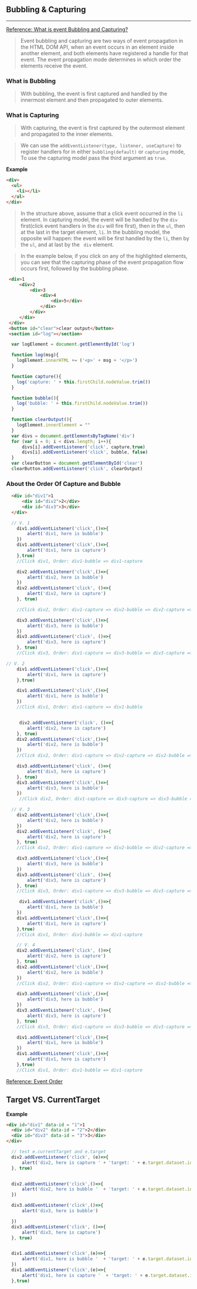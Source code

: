 ## Bubbling & Capturing
----------------------
[Reference: What is event Bubbling and Capturing?](https://stackoverflow.com/questions/4616694/what-is-event-bubbling-and-capturing)

> Event bubbling and capturing are two ways of event propagation in the HTML DOM API, when an event occurs in an element inside another element, and both elements have registered a handle for that event. The event propagation mode determines in which order the elements receive the event.

### What is Bubbling
> With bubbling, the event is first captured and handled by the innermost element and then propagated to outer elements.

### What is Capturing
> With capturing, the event is first captured by the outermost element and propagated to the inner elements.

> We can use the ```addEventListener(type, listener, useCapture)``` to register handlers for in either ```bubbling(default)``` or ```capturing``` mode, To use the capturing model pass the third argument as ```true```.
>

**Example**
```html
<div>
  <ul>
    <li></li>
  </ul>
</div>
```

> In the structure above, assume that a click event occurred in the ```li``` element.
> In capturing model, the event will be handled by the ```div``` first(click event handlers in the ```div``` will fire first), then in the ```ul```, then at the last in the target element, ```li```.
> In the bubbling model, the opposite will happen: the event will be first handled by the ```li```, then by the ```ul```, and at last by the ``` div``` element.

> In the example below, if you click on any of the highlighted elements, you can see that the capturing phase of the event propagation flow occurs first, followed by the bubbling phase.
 ```html
  <div>1
      <div>2
          <div>3
              <div>4
                  <div>5</div>
              </div>
          </div>
      </div>
  </div>
  <button id="clear">clear output</button>
  <section id="log"></section>
```
```javascript
  var logElement = document.getElementById('log')

  function log(msg){
    logElement.innerHTML += ('<p>' + msg + '</p>')
  }

  function capture(){
    log('capture: ' + this.firstChild.nodeValue.trim())
  }

  function bubble(){
    log('bubble: ' + this.firstChild.nodeValue.trim())
  }

  function clearOutput(){
    logElement.innerElement = ""
  }
  var divs = document.getElementsByTagName('div')
  for (var i = 0; i < divs.length; i++){
      divs[i].addEventListener('click', capture,true)
      divs[i].addEventListener('click', bubble, false)
  }
  var clearButton = document.getElementById('clear')
  clearButton.addEventListener('click', clearOutput)
```

### About the Order Of Capture and Bubble
```html
  <div id="div1">1
      <div id="div2">2</div>
      <div id="div3">3</div>
  </div>
```

```javascript
  // V. 1
    div1.addEventListener('click',()=>{
        alert('div1, here is bubble')
    })
    div1.addEventListener('click',()=>{
        alert('div1, here is capture')
    },true)
    //Click div1, Order: div1-bubble => div1-capture

    div2.addEventListener('click',()=>{
        alert('div2, here is bubble')
    })
    div2.addEventListener('click', ()=>{
        alert('div2, here is capture')
    }, true)

    //Click div2, Order: div1-capture => div2-bubble => div2-capture => div1-bubble

    div3.addEventListener('click',()=>{
        alert('div3, here is bubble')
    })
    div3.addEventListener('click', ()=>{
        alert('div3, here is capture')
    }, true)
    //Click div3, Order: div1-capture => div3-bubble => div3-capture => div1-bubble
```

```javascript
// V. 2
    div1.addEventListener('click',()=>{
        alert('div1, here is capture')
    },true)

    div1.addEventListener('click',()=>{
        alert('div1, here is bubble')
    })
    //Click div1, Order: div1-capture => div1-bubble


     div2.addEventListener('click', ()=>{
        alert('div2, here is capture')
    }, true)
    div2.addEventListener('click',()=>{
        alert('div2, here is bubble')
    })
    //Click div2, Order: div1-capture => div2-capture => div2-bubble => div1-bubble

    div3.addEventListener('click', ()=>{
        alert('div3, here is capture')
    }, true)
    div3.addEventListener('click',()=>{
        alert('div3, here is bubble')
    })
     //Click div2, Order: div1-capture => div3-capture => div3-bubble => div1-bubble
```

```javascript
  // V. 3
    div2.addEventListener('click',()=>{
        alert('div2, here is bubble')
    })
    div2.addEventListener('click', ()=>{
        alert('div2, here is capture')
    }, true)
    //Click div2, Order: div1-capture => div2-bubble => div2-capture => div1-bubble

    div3.addEventListener('click',()=>{
        alert('div3, here is bubble')
    })
    div3.addEventListener('click', ()=>{
        alert('div3, here is capture')
    }, true)
    //Click div3, Order: div1-capture => div3-bubble => div3-capture => div1-bubble

     div1.addEventListener('click',()=>{
        alert('div1, here is bubble')
    })
    div1.addEventListener('click',()=>{
        alert('div1, here is capture')
    },true)
    //Click div1, Order: div1-bubble => div1-capture
```


```javascript
    // V. 4
    div2.addEventListener('click', ()=>{
        alert('div2, here is capture')
    }, true)
    div2.addEventListener('click',()=>{
        alert('div2, here is bubble')
    })
    //Click div2, Order: div1-capture => div2-capture => div2-bubble => div1-bubble

    div3.addEventListener('click',()=>{
        alert('div3, here is bubble')
    })
    div3.addEventListener('click', ()=>{
        alert('div3, here is capture')
    }, true)
    //Click div3, Order: div1-capture => div3-bubble => div3-capture => div1-bubble

    div1.addEventListener('click',()=>{
        alert('div1, here is bubble')
    })
    div1.addEventListener('click',()=>{
        alert('div1, here is capture')
    },true)
    //Click div1, Order: div1-bubble => div1-capture
```
[Reference: Event Order](https://www.quirksmode.org/js/events_order.html)


## Target VS. CurrentTarget
**Example**
```html
<div id="div1" data-id = "1">1
  <div id="div2" data-id = "2">2</div>
  <div id="div3" data-id = "3">3</div>
</div>
```
```javascript
  // test e.currentTarget and e.target
  div2.addEventListener('click', (e)=>{
      alert('div2, here is capture ' + 'target: ' + e.target.dataset.id + 'currentTarget: ' + e.currentTarget.dataset.id)
  }, true)


  div2.addEventListener('click',()=>{
      alert('div2, here is bubble '  + 'target: ' + e.target.dataset.id + ' currentTarget: ' + e.currentTarget.dataset.id)
  })

  div3.addEventListener('click',()=>{
      alert('div3, here is bubble')

  })
  div3.addEventListener('click', ()=>{
      alert('div3, here is capture')
  }, true)


  div1.addEventListener('click',(e)=>{
      alert('div1, here is bubble '  + 'target: ' + e.target.dataset.id + ' currentTarget: ' + e.currentTarget.dataset.id)
  })
  div1.addEventListener('click',(e)=>{
      alert('div1, here is capture '  + 'target: ' + e.target.dataset.id + ' currentTarget: ' + e.currentTarget.dataset.id)
  },true)
```

